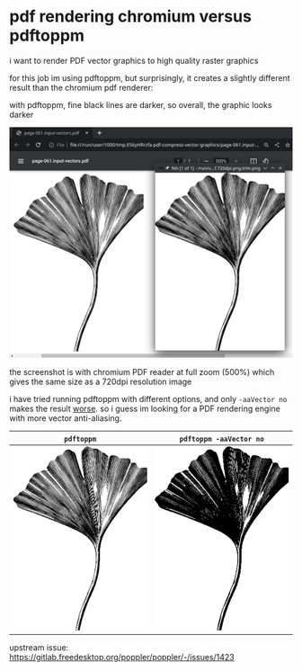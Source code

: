 # pdf rendering chromium versus pdftoppm

i want to render PDF vector graphics to high quality raster graphics

for this job im using pdftoppm, but surprisingly,
it creates a slightly different result than the chromium pdf renderer:

with pdftoppm, fine black lines are darker, so overall, the graphic looks darker

![](pdf-rendering-chromium-versus-pdftoppm-png-720dpi.png)

the screenshot is with chromium PDF reader at full zoom (500%) which gives the same size as a 720dpi resolution image

i have tried running pdftoppm with different options, and only `-aaVector no` makes the result [worse](page-061.input-vectors.pdf.720dpi.aaVector-no.png.trim.png). so i guess im looking for a PDF rendering engine with more vector anti-aliasing.

| `pdftoppm` | `pdftoppm -aaVector no` |
| ------ | ------ |
| ![](page-061.input-vectors.pdf.720dpi.png.trim.png) | ![](page-061.input-vectors.pdf.720dpi.aaVector-no.png.trim.png) |

upstream issue: https://gitlab.freedesktop.org/poppler/poppler/-/issues/1423
